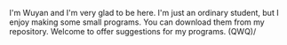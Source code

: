 I'm Wuyan and I'm very glad to be here. I'm just an ordinary student, but I enjoy making some small programs. You can download them from my repository. Welcome to offer suggestions for my programs. \(QWQ)/
